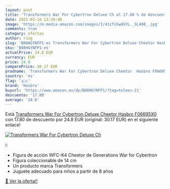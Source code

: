 ```yaml
---
layout: post
title: 'Transformers War For Cybertron Deluxe Ch al 17.80 % de descuento'
date: 2021-03-16 13:34:40
image: 'https://m.media-amazon.com/images/I/41zfsSwA5YL._SL400_.jpg'
comments: true
category: ofertas
author: ring
slug: 'B08HGYNFP1-es Transformers War For Cybertron Deluxe Cheetor Hasbro F06695X0'
sku: 'B08HGYNFP1-es'
actualPrice: 24.8 EUR
currency: EUR
price: 24.8
comparePrice: 30.17 EUR
prodname: 'Transformers War For Cybertron Deluxe Cheetor  Hasbro F06695X0 '
country: 'es'
flag: '🇪🇸'
brand: 'Hasbro'
buyurl: 'https://www.amazon.es/dp/B08HGYNFP1/?tag=tolees-21'
descuento: '17.80'
average: '24.8'
---
```


Está [Transformers War For Cybertron Deluxe Cheetor  Hasbro F06695X0 ](https://www.amazon.es/dp/B08HGYNFP1/?tag=tolees-21) con 17.80 de descuento por 24.8 EUR (original: 30.17 EUR) en el siguiente enlace!

[![Transformers War For Cybertron Deluxe Ch](https://m.media-amazon.com/images/I/41zfsSwA5YL._SL400_.jpg)](https://www.amazon.es/dp/B08HGYNFP1/?tag=tolees-21)

ℹ️:

- Figura de acción WFC-K4 Cheetor de Generations War for Cybertron
- Figura coleccionable de 14 cm
- Un producto marca Transformers
- Juguete adecuado para niños a partir de 8 años

[🛒 Ver la oferta!!](https://www.amazon.es/dp/B08HGYNFP1/?tag=tolees-21)
